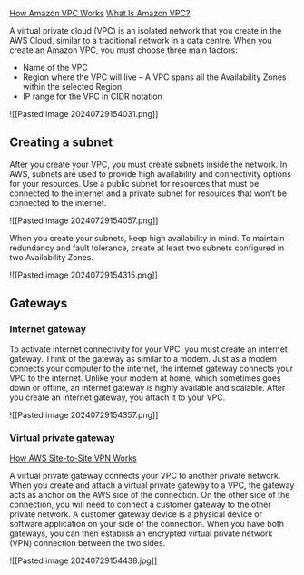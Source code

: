 [How Amazon VPC Works](https://docs.aws.amazon.com/vpc/latest/userguide/VPC_Subnets.html)
[What Is Amazon VPC?](https://docs.aws.amazon.com/vpc/latest/userguide/what-is-amazon-vpc.html)

A virtual private cloud (VPC) is an isolated network that you create in the AWS Cloud, similar to a traditional network in a data centre. When you create an Amazon VPC, you must choose three main factors:

- Name of the VPC
- Region where the VPC will live – A VPC spans all the Availability Zones within the selected Region.
- IP range for the VPC in CIDR notation


![[Pasted image 20240729154031.png]]

## Creating a subnet  

After you create your VPC, you must create subnets inside the network. In AWS, subnets are used to provide high availability and connectivity options for your resources. Use a public subnet for resources that must be connected to the internet and a private subnet for resources that won't be connected to the internet.

![[Pasted image 20240729154057.png]]

When you create your subnets, keep high availability in mind. To maintain redundancy and fault tolerance, create at least two subnets configured in two Availability Zones.

![[Pasted image 20240729154315.png]]

## Gateways

### Internet gateway  

To activate internet connectivity for your VPC, you must create an internet gateway. Think of the gateway as similar to a modem. Just as a modem connects your computer to the internet, the internet gateway connects your VPC to the internet. Unlike your modem at home, which sometimes goes down or offline, an internet gateway is highly available and scalable. After you create an internet gateway, you attach it to your VPC.

![[Pasted image 20240729154357.png]]


### Virtual private gateway  

[How AWS Site-to-Site VPN Works](https://docs.aws.amazon.com/vpn/latest/s2svpn/how_it_works.html)

A virtual private gateway connects your VPC to another private network. When you create and attach a virtual private gateway to a VPC, the gateway acts as anchor on the AWS side of the connection. On the other side of the connection, you will need to connect a customer gateway to the other private network. A customer gateway device is a physical device or software application on your side of the connection. When you have both gateways, you can then establish an encrypted virtual private network (VPN) connection between the two sides.

![[Pasted image 20240729154438.jpg]]

